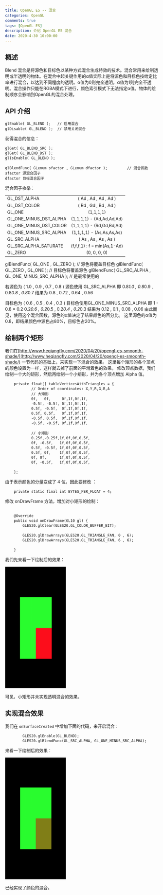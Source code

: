 ```yaml
---
title: OpenGL ES -- 混合
categories: OpenGL
comments: true
tags: [OpenGL ES]
description: 介绍 OpenGL ES 混合
date: 2020-4-30 10:00:00
---
```


## 概述

Blend 混合是将源色和目标色以某种方式混合生成特效的技术。混合常用来绘制透明或半透明的物体。在混合中起关键作用的α值实际上是将源色和目标色按给定比率进行混合，以达到不同程度的透明。α值为0则完全透明，α值为1则完全不透明。混合操作只能在RGBA模式下进行，颜色索引模式下无法指定α值。物体的绘制顺序会影响到OpenGL的混合处理。

## API 介绍

```
glEnable( GL_BLEND );   // 启用混合
glDisable( GL_BLEND );  // 禁用关闭混合
```
获得混合的信息：

```
glGet( GL_BLEND_SRC );
glGet( GL_BLEND_DST );
glIsEnable( GL_BLEND );

glBlendFunc( GLenum sfactor , GLenum dfactor );         // 混合函数
sfactor 源混合因子
dfactor 目标混合因子
```

混合因子枚举：

|||
| ------------- |:-------------:| 
| GL_DST_ALPHA | ( Ad , Ad , Ad , Ad ) |
| GL_DST_COLOR | ( Rd , Gd , Bd , Ad ) |
| GL_ONE | (1,1,1,1) |
| GL_ONE_MINUS_DST_ALPHA | (1,1,1,1) - (Ad,Ad,Ad,Ad) |
| GL_ONE_MINUS_DST_COLOR | (1,1,1,1) - (Rd,Gd,Bd,Ad) |
| GL_ONE_MINUS_SRC_ALPHA | (1,1,1,1) - (As,As,As,As) |
| GL_SRC_ALPHA | ( As , As , As , As ) |
| GL_SRC_ALPHA_SATURATE | (f,f,f,1) : f = min(As,1-Ad) |
| GL_ZERO | (0, 0, 0, 0) |


glBlendFunc( GL_ONE , GL_ZERO );        // 源色将覆盖目标色
glBlendFunc( GL_ZERO , GL_ONE );        // 目标色将覆盖源色
glBlendFunc( GL_SRC_ALPHA , GL_ONE_MINUS_SRC_ALPHA ); // 是最常使用的

若源色为 ( 1.0 , 0.9 , 0.7 , 0.8 )
源色使用 GL_SRC_ALPHA
即 0.8*1.0 , 0.8*0.9 , 0.8*0.8 , 0.8*0.7
结果为 0.8 , 0.72 , 0.64 , 0.56

目标色为 ( 0.6 , 0.5 , 0.4 , 0.3 )
目标色使用GL_ONE_MINUS_SRC_ALPHA
即 1 - 0.8 = 0.2
0.2*0.6 , 0.2*0.5 , 0.2*0.4 , 0.2*0.3
结果为 0.12 , 0.1 , 0.08 , 0.06
由此而见，使用这个混合函数，源色的α值决定了结果颜色的百分比。
这里源色的α值为0.8，即结果颜色中源色占80%，目标色占20%。

## 绘制两个矩形

我们在[http://www.heqiangfly.com/2020/04/20/opengl-es-smoonth-shade/](http://www.heqiangfly.com/2020/04/20/opengl-es-smoonth-shade/) 一节代码的基础上，来实现一下混合的效果。
这里每个矩形的各个顶点的颜色设置为一样，这样就去掉了前面的平滑着色的效果。
修改顶点数据，我们绘制一个大的矩形，然后再绘制一个小矩形，并为各个顶点增加 Alpha 值。

```
    private float[] tableVerticesWithTriangles = {
            // Order of coordinates: X,Y,R,G,B,A
            // 大矩形
            0f,   0f,     0f,1f,0f,1f,
            -0.5f, -0.5f, 0f,1f,0f,1f,
            0.5f, -0.5f,  0f,1f,0f,1f,
            0.5f, 0.5f,   0f,1f,0f,1f,
            -0.5f, 0.5f,  0f,1f,0f,1f,
            -0.5f, -0.5f, 0f,1f,0f,1f,

            // 小矩形
            0.25f,-0.25f,1f,0f,0f,0.5f,
            0f, -0.5f,   1f,0f,0f,0.5f,
            0.5f, -0.5f, 1f,0f,0f,0.5f,
            0.5f, 0f,    1f,0f,0f,0.5f,
            0f, 0f,      1f,0f,0f,0.5f,
            0f, -0.5f,   1f,0f,0f,0.5f,

    };
```

由于表示颜色的分量变成了 4 位，因此要修改 ：

```
    private static final int BYTES_PER_FLOAT = 4;
```

修改 onDrawFrame 方法，增加对小矩形的绘制：

```

    @Override
    public void onDrawFrame(GL10 gl) {
        GLES20.glClear(GLES20.GL_COLOR_BUFFER_BIT);

        GLES20.glDrawArrays(GLES20.GL_TRIANGLE_FAN, 0 , 6);
        GLES20.glDrawArrays(GLES20.GL_TRIANGLE_FAN, 6 , 6);

    }
```

我们先来看一下绘制后的效果：

<img src="/images/opengl-es-color-blend/disable-blend.png" width="200" height="400"/>

可见，小矩形并未实现透明混合的效果。

## 实现混合效果

我们在 `onSurfaceCreated` 中增加下面的代码，来开启混合：

```
        GLES20.glEnable(GL_BLEND);
        GLES20.glBlendFunc(GL_SRC_ALPHA, GL_ONE_MINUS_SRC_ALPHA);
```

来看一下绘制后的效果：

<img src="/images/opengl-es-color-blend/enable-blend.png" width="200" height="400"/>

已经实现了颜色的混合。